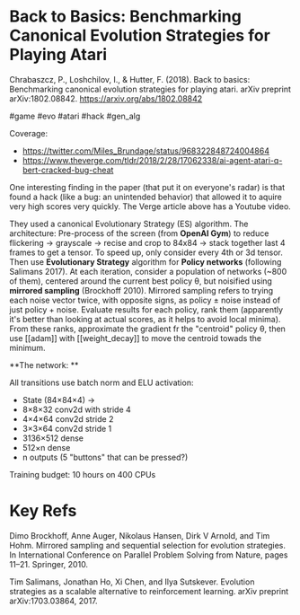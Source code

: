 # Back to Basics: Benchmarking Canonical Evolution Strategies for Playing Atari

Chrabaszcz, P., Loshchilov, I., & Hutter, F. (2018). Back to basics: Benchmarking canonical evolution strategies for playing atari. arXiv preprint arXiv:1802.08842.
https://arxiv.org/abs/1802.08842

#game #evo #atari #hack #gen_alg


Coverage:
* https://twitter.com/Miles_Brundage/status/968322848724004864
* https://www.theverge.com/tldr/2018/2/28/17062338/ai-agent-atari-q-bert-cracked-bug-cheat

One interesting finding in the paper (that put it on everyone's radar) is that found a hack (like a bug: an unintended behavior) that allowed it to aquire very high scores very quickly. The Verge article above has a Youtube video.

They used a canonical Evolutionary Strategy (ES) algorithm. The architecture: Pre-process of the screen (from **OpenAI Gym**) to reduce flickering → grayscale → recise and crop to 84x84 → stack together last 4 frames to get a tensor. To speed up, only consider every 4th or 3d tensor. Then use **Evolutionary Strategy** algorithm for **Policy networks** (following Salimans 2017). At each iteration, consider a population of networks (~800 of them), centered around the current best policy θ, but noisified using **mirrored sampling** (Brockhoff 2010). Mirrored sampling refers to trying each noise vector twice, with opposite signs, as policy ± noise instead of just policy + noise. Evaluate results for each policy, rank them (apparently it's better than looking at actual scores, as it helps to avoid local minima). From these ranks, approximate the gradient fr the "centroid" policy θ, then use [[adam]] with [[weight_decay]] to move the centroid towads the minimum.

**The network: **

All transitions use batch norm and ELU activation:
* State (84×84×4) →
* 8×8×32 conv2d with stride 4
* 4×4×64 conv2d stride 2
* 3×3×64 conv2d stride 1
* 3136×512 dense
* 512×n dense
* n outputs (5 "buttons" that can be pressed?)

Training budget: 10 hours on 400 CPUs

# Key Refs

Dimo Brockhoff, Anne Auger, Nikolaus
Hansen, Dirk V Arnold, and Tim Hohm. Mirrored sampling
and sequential selection for evolution strategies. In International
Conference on Parallel Problem Solving from Nature, pages 11–21.
Springer, 2010.

Tim Salimans, Jonathan Ho, Xi Chen, and
Ilya Sutskever. Evolution strategies as a scalable alternative to
reinforcement learning. arXiv preprint arXiv:1703.03864, 2017.